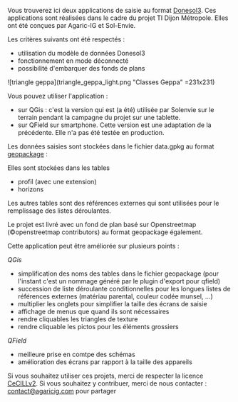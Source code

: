 Vous trouverez ici deux applications de saisie au format [Donesol3](https://dw3.gissol.fr/). Ces applications sont réalisées dans le cadre du projet TI Dijon Métropole. Elles ont été conçues par Agaric-IG et Sol-Envie.

Les critères suivants ont été respectés :

* utilisation du modèle de données Donesol3 
* fonctionnement en mode déconnecté
* possibilité d'embarquer des fonds de plans

![triangle geppa](triangle_geppa_light.png "Classes Geppa" =231x231)


Vous pouvez utiliser l'application :

* sur QGis : c'est la version qui est (a été) utilisée par Solenvie sur le terrain pendant la campagne du projet sur une tablette.
* sur QField sur smartphone. Cette version est une adaptation de la précédente. Elle n'a pas été testée en production.

Les données saisies sont stockées dans le fichier data.gpkg au format [geopackage](https://www.geopackage.org/) :

Elles sont stockées dans les tables

* profil (avec une extension)
* horizons

Les autres tables sont des références externes qui sont utilisées pour le remplissage des listes déroulantes.

Le projet est livré avec un fond de plan basé sur Openstreetmap (©openstreetmap contributors) au format geopackage également.

Cette application peut être améliorée sur plusieurs points :

*QGis*

* simplification des noms des tables dans le fichier geopackage (pour l'instant c'est un nommage généré par le plugin d'export pour qfield)
* succession de liste déroulante conditionnelles pour les longues listes de références externes (matériau parental, couleur codée munsel, ...)
* multiplier les onglets pour simplifier la taille des écrans de saisie
* affichage de menus que quand ils sont nécessaires
* rendre cliquables les triangles de texture
* rendre cliquable les pictos pour les éléments grossiers

*QField*

* meilleure prise en comtpe des schémas
* amélioration des écrans par rapport à la taille des appareils

Si vous souhaitez utiliser ces projets, merci de respecter la licence [CeCILLv2](https://cecill.info/licences.fr.html). Si vous souhaitez y contribuer, merci de nous contacter : contact@agaricig.com pour partager
